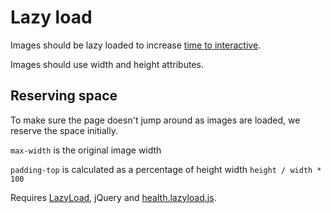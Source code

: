 # Lazy load

Images should be lazy loaded to increase [time to interactive](https://developers.google.com/web/tools/lighthouse/audits/time-to-interactive).

Images should use width and height attributes.

## Reserving space

To make sure the page doesn't jump around as images are loaded, we reserve the space initially.

`max-width` is the original image width

`padding-top` is calculated as a percentage of height width `height / width * 100`

Requires [LazyLoad](https://github.com/verlok/lazyload), jQuery and [health.lazyload.js](/js/health/health.lazyload.js).

